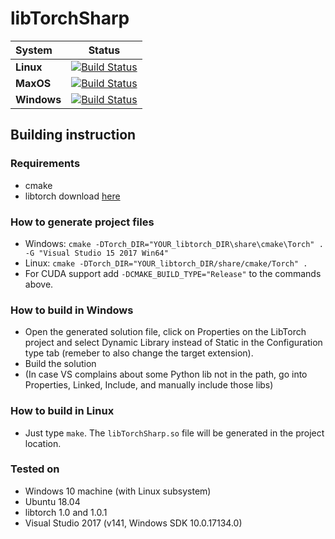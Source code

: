 # libTorchSharp

|System | Status |
|:---|:----------------:|
|**Linux**|[![Build Status](https://dev.azure.com/mainterl/LibTorchSharp/_apis/build/status/LibTorchSharp-CI-linux?branchName=master)](https://dev.azure.com/mainterl/LibTorchSharp/_build/latest?definitionId=6&branchName=master)|
|**MaxOS**|[![Build Status](https://dev.azure.com/mainterl/LibTorchSharp/_apis/build/status/LibTorchSharp-CI-macos?branchName=master)](https://dev.azure.com/mainterl/LibTorchSharp/_build/latest?definitionId=5&branchName=master)|
|**Windows**|[![Build Status](https://dev.azure.com/mainterl/LibTorchSharp/_apis/build/status/LibTorchSharp-CI-win?branchName=master)](https://dev.azure.com/mainterl/LibTorchSharp/_build/latest?definitionId=8&branchName=master)|

## Building instruction

### Requirements
* cmake
* libtorch download [here](https://pytorch.org/get-started/locally/)

### How to generate project files
 * Windows: `cmake -DTorch_DIR="YOUR_libtorch_DIR\share\cmake\Torch" . -G "Visual Studio 15 2017 Win64"`
 * Linux: `cmake -DTorch_DIR="YOUR_libtorch_DIR/share/cmake/Torch" .`
 * For CUDA support add `-DCMAKE_BUILD_TYPE="Release"` to the commands above.

### How to build in Windows
* Open the generated solution file, click on Properties on the LibTorch project and select Dynamic Library instead of Static in the Configuration type tab (remeber to also change the target extension).
* Build the solution
* (In case VS complains about some Python lib not in the path, go into Properties, Linked, Include, and manually include those libs)

### How to build in Linux
* Just type `make`. The `libTorchSharp.so` file will be generated in the project location.

### Tested on
* Windows 10 machine (with Linux subsystem)
* Ubuntu 18.04
* libtorch 1.0 and 1.0.1
* Visual Studio 2017 (v141, Windows SDK 10.0.17134.0)
